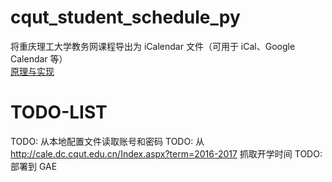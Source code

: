 # cqut_student_schedule_py
将重庆理工大学教务网课程导出为 iCalendar 文件（可用于 iCal、Google Calendar 等）  
[原理与实现](http://acbetter.com/2016/12/01/%E5%96%B5%E8%AF%BE%E8%A1%A8%F0%9F%90%B1%20%E5%8E%9F%E7%90%86%E4%B8%8E%E5%AE%9E%E7%8E%B0%20by%20Python%203/)  

# TODO-LIST
TODO: 从本地配置文件读取账号和密码
TODO: 从 http://cale.dc.cqut.edu.cn/Index.aspx?term=2016-2017 抓取开学时间
TODO: 部署到 GAE